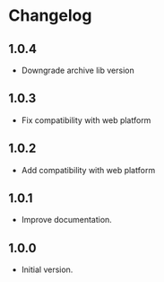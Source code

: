 Changelog
=========

## 1.0.4
- Downgrade archive lib version
## 1.0.3
- Fix compatibility with web platform
## 1.0.2
- Add compatibility with web platform
## 1.0.1
- Improve documentation.
## 1.0.0
- Initial version.
